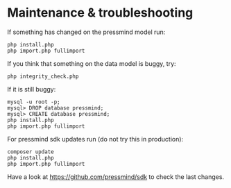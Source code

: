 # Maintenance & troubleshooting

If something has changed on the pressmind model run:
````shell script
php install.php
php import.php fullimport
````

If you think that something on the data model is buggy, try:
````shell script
php integrity_check.php
````

If it is still buggy:
````shell script
mysql -u root -p;
mysql> DROP database pressmind;
mysql> CREATE database pressmind;
php install.php
php import.php fullimport
````

For pressmind sdk updates run (do not try this in production):
```shell script
composer update
php install.php
php import.php fullimport
```
Have a look at https://github.com/pressmind/sdk to check the last changes.


